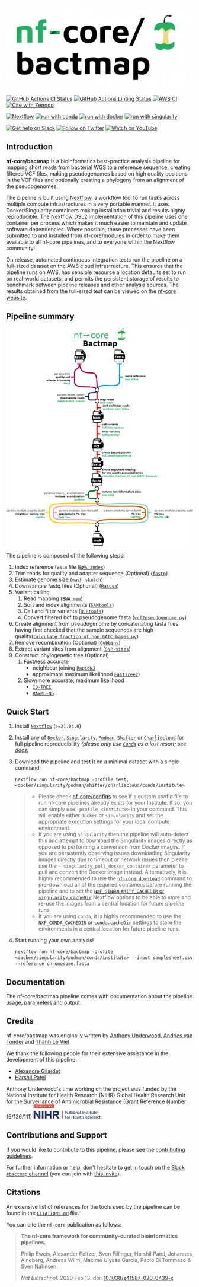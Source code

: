 # ![nf-core/bactmap](docs/images/nf-core-bactmap_logo.png)

[![GitHub Actions CI Status](https://github.com/nf-core/bactmap/workflows/nf-core%20CI/badge.svg)](https://github.com/nf-core/bactmap/actions?query=workflow%3A%22nf-core+CI%22)
[![GitHub Actions Linting Status](https://github.com/nf-core/bactmap/workflows/nf-core%20linting/badge.svg)](https://github.com/nf-core/bactmap/actions?query=workflow%3A%22nf-core+linting%22)
[![AWS CI](https://img.shields.io/badge/CI%20tests-full%20size-FF9900?labelColor=000000&logo=Amazon%20AWS)](https://nf-co.re/bactmap/results)
[![Cite with Zenodo](http://img.shields.io/badge/DOI-10.5281/zenodo.XXXXXXX-1073c8?labelColor=000000)](https://doi.org/10.5281/zenodo.XXXXXXX)

[![Nextflow](https://img.shields.io/badge/nextflow%20DSL2-%E2%89%A521.04.0-23aa62.svg?labelColor=000000)](https://www.nextflow.io/)
[![run with conda](http://img.shields.io/badge/run%20with-conda-3EB049?labelColor=000000&logo=anaconda)](https://docs.conda.io/en/latest/)
[![run with docker](https://img.shields.io/badge/run%20with-docker-0db7ed?labelColor=000000&logo=docker)](https://www.docker.com/)
[![run with singularity](https://img.shields.io/badge/run%20with-singularity-1d355c.svg?labelColor=000000)](https://sylabs.io/docs/)

[![Get help on Slack](http://img.shields.io/badge/slack-nf--core%20%23bactmap-4A154B?labelColor=000000&logo=slack)](https://nfcore.slack.com/channels/bactmap)
[![Follow on Twitter](http://img.shields.io/badge/twitter-%40nf__core-1DA1F2?labelColor=000000&logo=twitter)](https://twitter.com/nf_core)
[![Watch on YouTube](http://img.shields.io/badge/youtube-nf--core-FF0000?labelColor=000000&logo=youtube)](https://www.youtube.com/c/nf-core)

## Introduction

**nf-core/bactmap** is a bioinformatics best-practice analysis pipeline for mapping short reads from bacterial WGS to a reference sequence, creating filtered VCF files, making pseudogenomes based on high quality positions in the VCF files and optionally creating a phylogeny from an alignment of the pseudogenomes.

The pipeline is built using [Nextflow](https://www.nextflow.io), a workflow tool to run tasks across multiple compute infrastructures in a very portable manner. It uses Docker/Singularity containers making installation trivial and results highly reproducible. The [Nextflow DSL2](https://www.nextflow.io/docs/latest/dsl2.html) implementation of this pipeline uses one container per process which makes it much easier to maintain and update software dependencies. Where possible, these processes have been submitted to and installed from [nf-core/modules](https://github.com/nf-core/modules) in order to make them available to all nf-core pipelines, and to everyone within the Nextflow community!

On release, automated continuous integration tests run the pipeline on a full-sized dataset on the AWS cloud infrastructure. This ensures that the pipeline runs on AWS, has sensible resource allocation defaults set to run on real-world datasets, and permits the persistent storage of results to benchmark between pipeline releases and other analysis sources. The results obtained from the full-sized test can be viewed on the [nf-core website](https://nf-co.re/bactmap/results).

## Pipeline summary

![Pipeline summary schematic](docs/images/Bactmap_pipeline.png)

The pipeline is composed of the following steps:

1. Index reference fasta file ([`BWA index`](https://github.com/lh3/bwa))
2. Trim reads for quality and adapter sequence (Optional) ([`fastp`](https://github.com/OpenGene/fastp))
3. Estimate genome size ([`mash sketch`](https://mash.readthedocs.io/en/latest/index.html))
4. Downsample fastq files (Optional) ([`Rasusa`](https://github.com/mbhall88/rasusa))
5. Variant calling
    1. Read mapping ([`BWA mem`](https://github.com/lh3/bwa))
    2. Sort and index alignments ([`SAMtools`](https://sourceforge.net/projects/samtools/files/samtools/))
    3. Call and filter variants ([`BCFtools`](http://samtools.github.io/bcftools/bcftools.html))
    4. Convert filtered bcf to pseudogenome fasta ([`vcf2pseudogenome.py`](https://github.com/nf-core/bactmap/blob/dev/bin/vcf2pseudogenome.py))
6. Create alignment from pseudogenome by concatenating fasta files having first checked that the sample sequences are high quality([`calculate_fraction_of_non_GATC_bases.py`](https://github.com/nf-core/bactmap/blob/dev/bin/))
7. Remove recombination (Optional) ([`Gubbins`](https://sanger-pathogens.github.io/gubbins/))
8. Extract variant sites from alignment ([`SNP-sites`](https://github.com/sanger-pathogens/snp-sites))
9. Construct phylogenetic tree (Optional)
    1. Fast/less accurate
        * neighbour joining [`RapidNJ`](https://birc.au.dk/software/rapidnj/)
        * approximate maximum likelihood [`FastTree2`](http://www.microbesonline.org/fasttree/))
    2. Slow/more accurate, maximum likelihood
        * [`IQ-TREE`](http://www.iqtree.org/),
        * [`RAxML-NG`](https://github.com/amkozlov/raxml-ng)

## Quick Start

1. Install [`Nextflow`](https://nf-co.re/usage/installation) (`>=21.04.0`)

2. Install any of [`Docker`](https://docs.docker.com/engine/installation/), [`Singularity`](https://www.sylabs.io/guides/3.0/user-guide/), [`Podman`](https://podman.io/), [`Shifter`](https://nersc.gitlab.io/development/shifter/how-to-use/) or [`Charliecloud`](https://hpc.github.io/charliecloud/) for full pipeline reproducibility _(please only use [`Conda`](https://conda.io/miniconda.html) as a last resort; see [docs](https://nf-co.re/usage/configuration#basic-configuration-profiles))_

3. Download the pipeline and test it on a minimal dataset with a single command:

    ```console
    nextflow run nf-core/bactmap -profile test,<docker/singularity/podman/shifter/charliecloud/conda/institute>
    ```

    > * Please check [nf-core/configs](https://github.com/nf-core/configs#documentation) to see if a custom config file to run nf-core pipelines already exists for your Institute. If so, you can simply use `-profile <institute>` in your command. This will enable either `docker` or `singularity` and set the appropriate execution settings for your local compute environment.
    > * If you are using `singularity` then the pipeline will auto-detect this and attempt to download the Singularity images directly as opposed to performing a conversion from Docker images. If you are persistently observing issues downloading Singularity images directly due to timeout or network issues then please use the `--singularity_pull_docker_container` parameter to pull and convert the Docker image instead. Alternatively, it is highly recommended to use the [`nf-core download`](https://nf-co.re/tools/#downloading-pipelines-for-offline-use) command to pre-download all of the required containers before running the pipeline and to set the [`NXF_SINGULARITY_CACHEDIR` or `singularity.cacheDir`](https://www.nextflow.io/docs/latest/singularity.html?#singularity-docker-hub) Nextflow options to be able to store and re-use the images from a central location for future pipeline runs.
    > * If you are using `conda`, it is highly recommended to use the [`NXF_CONDA_CACHEDIR` or `conda.cacheDir`](https://www.nextflow.io/docs/latest/conda.html) settings to store the environments in a central location for future pipeline runs.

4. Start running your own analysis!

    ```console
    nextflow run nf-core/bactmap -profile <docker/singularity/podman/conda/institute> --input samplesheet.csv --reference chromosome.fasta
    ```

## Documentation

The nf-core/bactmap pipeline comes with documentation about the pipeline [usage](https://nf-co.re/bactmap/usage), [parameters](https://nf-co.re/bactmap/parameters) and [output](https://nf-co.re/bactmap/output).

## Credits

nf-core/bactmap was originally written by [Anthony Underwood](https://github.com/aunderwo), [Andries van Tonder](https://github.com/avantonder) and [Thanh Le Viet](https://github.com/thanhleviet).

We thank the following people for their extensive assistance in the development
of this pipeline:

* [Alexandre Gilardet](https://github.com/alexandregilardet)
* [Harshil Patel](https://github.com/drpatelh)

Anthony Underwood's time working on the project was funded by the National Institute for Health Research
(NIHR) Global Health Research Unit for the Surveillance of Antimicrobial Resistance (Grant Reference Number 16/136/111)
![NIHR funded](assets/nihr_logos_funded_by.jpg)

## Contributions and Support

If you would like to contribute to this pipeline, please see the [contributing guidelines](.github/CONTRIBUTING.md).

For further information or help, don't hesitate to get in touch on the [Slack `#bactmap` channel](https://nfcore.slack.com/channels/bactmap) (you can join with [this invite](https://nf-co.re/join/slack)).

## Citations

<!-- TODO nf-core: Add citation for pipeline after first release. Uncomment lines below, update Zenodo doi and badge at the top of this file. -->
<!-- If you use  nf-core/bactmap for your analysis, please cite it using the following doi: [10.5281/zenodo.XXXXXX](https://doi.org/10.5281/zenodo.XXXXXX) -->
An extensive list of references for the tools used by the pipeline can be found in the [`CITATIONS.md`](CITATIONS.md) file.

You can cite the `nf-core` publication as follows:

> **The nf-core framework for community-curated bioinformatics pipelines.**
>
> Philip Ewels, Alexander Peltzer, Sven Fillinger, Harshil Patel, Johannes Alneberg, Andreas Wilm, Maxime Ulysse Garcia, Paolo Di Tommaso & Sven Nahnsen.
>
> _Nat Biotechnol._ 2020 Feb 13. doi: [10.1038/s41587-020-0439-x](https://dx.doi.org/10.1038/s41587-020-0439-x).
